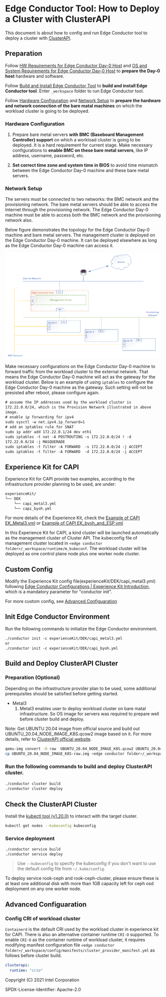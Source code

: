 # Edge Conductor Tool: How to Deploy a Cluster with ClusterAPI

This document is about how to config and run Edge Conductor tool to deploy a cluster with [ClusterAPI](https://cluster-api.sigs.k8s.io/).

## Preparation

Follow [HW Requirements for Edge Conductor Day-0 Host](../../README.md#hw-requirements-for-edge-conductor-day-0-host) and [OS and System Requirements for Edge Conductor Day-0 Host](../../README.md#os-and-system-requirements-for-edge-conductor-day-0-host) to **prepare the Day-0 host** hardware and software.

Follow [Build and Install Edge Conductor Tool](../../README.md#build-and-install-edge-conductor-tool) to **build and install Edge Conductor tool**. Enter `_workspace` folder to run Edge Conductor tool.

Follow [Hardware Configuration](#hardware-configuration) and [Network Setup](#network-setup) to **prepare the hardware and network connection of the bare matal machines** on which the workload cluster is going to be deployed.

### Hardware Configuration
  1. Prepare bare metal servers **with BMC (Baseboard Management Controller) support** on which a workload cluster is going to be deployed. It is a hard requirement for current stage. Make necessary configurations to **enable BMC on these bare metal servers**, like IP address, username, password, etc.

  2. **Set correct time zone and system time in BIOS** to avoid time mismatch between the Edge Conductor Day-0 machine and these bare metal servers.

### Network Setup
The servers must be connected to two networks: the BMC network and the provisioning network. The bare metal servers should be able to access the Internet through the provisioning network. The Edge Conductor Day-0 machine must be able to access both the BMC network and the provisioning network also.

Below figure demonstrates the topology for the Edge Conductor Day-0 machine and bare metal servers. The management cluster is deployed on the Edge Conductor Day-0 machine. It can be deployed elsewhere as long as the Edge Conductor Day-0 machine can access it.

![ClusterAPI Hardware Setup](images/clusterapi/clusterapi_hw_setup.png)

Make necessary configurations on the Edge Conductor Day-0 machine to forward traffic from the workload cluster to the external network. That means the Edge Conductor Day-0 machine will act as the gateway for the workload cluster. Below is an example of using `iptables` to configure the Edge Conductor Day-0 machine as the gateway. Such setting will not be presisted after reboot, please configure again.

```
# assume the IP addresses used by the workload cluster is 172.22.0.0/24, which is the Provision Network illustrated in above image.
# enable ip forwarding for ipv4
sudo sysctl -w net.ipv4.ip_forward=1
# add an iptables rule for SNAT
sudo ip addr add 172.22.0.1/24 dev eth1
sudo iptables -t nat -A POSTROUTING -s 172.22.0.0/24 ! -d 172.22.0.0/24 -j MASQUERADE
sudo iptables -t filter -A FORWARD  -s 172.22.0.0/24 -j ACCEPT
sudo iptables -t filter -A FORWARD  -d 172.22.0.0/24 -j ACCEPT
```

## Experience Kit for CAPI

Experience Kit for CAPI provide two examples, according to the infrastructure provider planning to be used, are under:
```
experienceKit/
└── DEK
    └── capi_metal3.yml
    └── capi_byoh.yml
```

For more details of the Experience Kit, check the [Example of CAPI EK_Metal3.yml](../../experienceKit/DEK/capi_metal3.yml) or [Example of CAPI EK_byoh_and_ESP.yml](../../experienceKit/DEK/capi_byoh.yml)

In this Experience Kit for CAPI, a kind cluster will be launched automatically as the management cluster of Cluster API. The kubeconfig file of management cluster located in `<edge conductor folder>/_workspace/runtime/m_kubeconf`. The workload cluster will be deployed as one control plane node plus one worker node cluster.

## Custom Config

Modify the Experience Kit config file(experienceKit/DEK/capi_metal3.yml) following [Edge Conductor Configurations | Experience Kit Introduction](ec-configurations.md#experience-kit-introduction), which is a mandatory parameter for "conductor init".

For more custom config, see [Advanced Configuaration](#advanced-configuaration)

## Init Edge Conductor Environment

Run the following commands to initialize the Edge Conductor environment.

```
./conductor init -c experienceKit/DEK/capi_metal3.yml
or
./conductor init -c experienceKit/DEK/capi_byoh.yml
```

## Build and Deploy ClusterAPI Cluster
### Preparation (Optional)
Depending on the infrastructure provider plan to be used, some additional prerequisites should be satisfied before getting started.

* Metal3
  1. Metal3 enables user to deploy workload cluster on bare matal infrastructure. So OS image for servers was required to prepare well before cluster build and deploy.

Note: Get UBUNTU 20.04 image from official source and build out UBUNTU_20.04_NODE_IMAGE_K8S.qcow2 image based on it. For more details, refer to [ClusterAPI official website](https://github.com/metal3-io/cluster-api-provider-metal3/blob/main/docs/getting-started.md).

```bash
qemu-img convert -O raw  UBUNTU_20.04_NODE_IMAGE_K8S.qcow2 UBUNTU_20.04_NODE_IMAGE_K8S-raw.img
cp UBUNTU_20.04_NODE_IMAGE_K8S-raw.img <edge conductor folder>/_workspace/
```

### Run the following commands to build and deploy ClusterAPI cluster.

```bash
./conductor cluster build
./conductor cluster deploy
```

## Check the ClusterAPI Cluster

Install the [kubectl tool (v1.20.0)](https://kubernetes.io/docs/tasks/tools/) to interact with the target cluster.

```bash
kubectl get nodes --kubeconfig kubeconfig
```

### Service deployment
```
./conductor service build
./conductor service deploy
```

> Use `--kubeconfig` to specify the kubeconfig if you don't want to use the default config file from `~/.kube/config`.

To deploy service rook-ceph and rook-ceph-cluster, please ensure these is at least one additional disk with more than 1GB capacity left for ceph osd deployment on any one worker node.


## Advanced Configuaration
### Config CRI of workload cluster
`Containerd` is the default CRI used by the workload cluster in experience kit for CAPI. There is also an alternative container runtime `CRI-O` supported. To enable `CRI-O` as the container runtime of workload cluster, it requires modifying manifest configuration file `<edge conductor folder>/_workspace/config/manifests/cluster_provider_manifest.yml` as follows before cluster build.

```yaml
clusterapi:
  runtime: "crio"
```



Copyright (C) 2021 Intel Corporation

SPDX-License-Identifier: Apache-2.0
